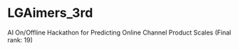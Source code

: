 # LGAimers_3rd
AI On/Offline Hackathon for Predicting Online Channel Product Scales (Final rank: 19)

